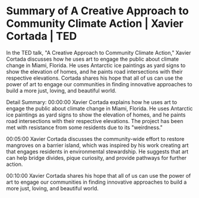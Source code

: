 # Summary of A Creative Approach to Community Climate Action | Xavier Cortada | TED

In the TED talk, "A Creative Approach to Community Climate Action," Xavier Cortada discusses how he uses art to engage the public about climate change in Miami, Florida. He uses Antarctic ice paintings as yard signs to show the elevation of homes, and he paints road intersections with their respective elevations. Cortada shares his hope that all of us can use the power of art to engage our communities in finding innovative approaches to build a more just, loving, and beautiful world.

Detail Summary: 
00:00:00
Xavier Cortada explains how he uses art to engage the public about climate change in Miami, Florida. He uses Antarctic ice paintings as yard signs to show the elevation of homes, and he paints road intersections with their respective elevations. The project has been met with resistance from some residents due to its "weirdness."

00:05:00
Xavier Cortada discusses the community-wide effort to restore mangroves on a barrier island, which was inspired by his work creating art that engages residents in environmental stewardship. He suggests that art can help bridge divides, pique curiosity, and provide pathways for further action.

00:10:00
Xavier Cortada shares his hope that all of us can use the power of art to engage our communities in finding innovative approaches to build a more just, loving, and beautiful world.

